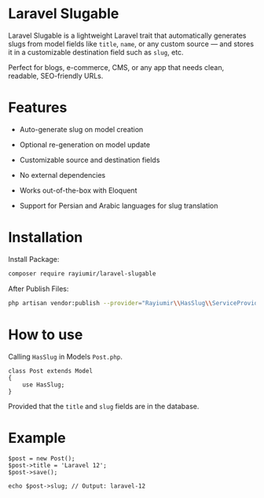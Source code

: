 # Laravel Slugable

Laravel Slugable is a lightweight Laravel trait that automatically generates slugs from model fields like `title`, `name`, or any custom source — and stores it in a customizable destination field such as `slug`, etc.

Perfect for blogs, e-commerce, CMS, or any app that needs clean, readable, SEO-friendly URLs.

# Features

- Auto-generate slug on model creation

- Optional re-generation on model update

- Customizable source and destination fields

- No external dependencies

- Works out-of-the-box with Eloquent

- Support for Persian and Arabic languages ​​for slug translation

# Installation

Install Package:

```bash
composer require rayiumir/laravel-slugable
```

After Publish Files:

```bash
php artisan vendor:publish --provider="Rayiumir\\HasSlug\\ServiceProvider\\SlugServiceProvider"
```

# How to use

Calling `HasSlug` in Models `Post.php`.

```
class Post extends Model
{
    use HasSlug;
}
```

Provided that the `title` and `slug` fields are in the database.

# Example

```
$post = new Post();
$post->title = 'Laravel 12';
$post->save();

echo $post->slug; // Output: laravel-12
```

